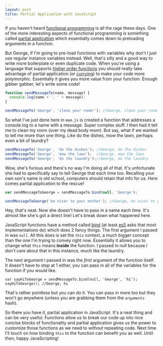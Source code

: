 ```yaml
---
layout: post
title: Partial Application with JavaScript
---
```


If you haven't heard [functional programming](http://en.wikipedia.org/wiki/Functional_programming) is all the rage these days. One of the more interesting aspects of functional programming is something called [partial application](http://en.wikipedia.org/wiki/Partial_application) which essentially comes down to preloading arguments in a function.

But George, if I'm going to pre-load functions with variables why don't I just use regular instance variables instead. Well, that's silly and a good way to write more boilerplate or even duplicate code. When you're using a language that supports [higher order functions](http://en.wikipedia.org/wiki/Higher-order_function) you should really take advantage of partial application (or [currying](http://stackoverflow.com/questions/36314/what-is-currying)) to make your code more polymorphic. Essentially it gives you more value from your function. Enough gibber gabber, let's write some code!

```javascript
function sendMessageTo(name, message) {
  console.log(name + ', ' + message);
}

sendMessageTo('George', 'clean your room!'); //George, clean your room!
```

So what I've just done here in `mom.js` is created a function that addresses a console.log to a name with a message. Super complex stuff. I then had it tell me to clean my room (over my dead body mom). But say, what if we wanted to tell me more than one thing. Like do the dishes, mow the lawn, perhaps even a bit of laundry?

```javascript
sendMessageTo('George', 'do the dishes'); //George, do the dishes
sendMessageTo('George', 'mow the lawn');  //George, mow the lawn
sendMessageTo('George', 'do the laundry');//George, do the laundry
```

Wow, she's furious and there's no way I'm doing all of that. It's unfortunate she had to specifically say to tell George that each time too. Recalling your own son's name is old school, computers should retain that info for us. Here comes partial application to the rescue!

```javascript
var sendMessageToGeorge = sendMessageTo.bind(null, 'George');

sendMessageToGeorge('be nicer to your mother'); //George, be nicer to your mother
```

Hey, that's neat. Now she doesn't have to pass in a name each time. It's almost like she's got a direct line! Let's break down what happened here.

JavaScript functions have a method called [bind](https://developer.mozilla.org/en-US/docs/JavaScript/Reference/Global_Objects/Function/bind) (at least [es5](http://en.wikipedia.org/wiki/ECMAScript#ECMAScript.2C_5th_Edition) asks that most implementations do) which does 2 fancy things. The first argument I passed in was `null`. All this does is set the `this` context, a much bigger concept than the one I'm trying to convey right now. Essentially it allows you to change what `this` means **inside** the function. I passed in null because I don't care about that in this instance, much like the laundry. 

The next argument I passed in was the *first* argument of the function itself. It doesn't have to stop at 1 either, you can pass in all of the variables for the function if you would like.

```
var sayHiToGeorge = sendMessageTo.bind(null, 'George', 'hi');
sayHiToGeorge(); //George, hi
```

That's rather pointless but you can do it. You can pass in more too but they won't go anywhere (unless you are grabbing them from the `arguments` hash).

So there you have it, partial application in JavaScript. It's a neat thing and can be very useful. Functions allow us to break our code up into nice concise blocks of functionality and partial application gives us the power to customize those functions as we need to without repeating code. Next time I'll touch on how binding `this` to the function can benefit you as well. Until then, happy JavaScripting!
